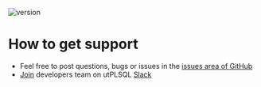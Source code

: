 ![version](https://img.shields.io/badge/version-v3.1.11.3475--develop-blue.svg)

# How to get support

- Feel free to post questions, bugs or issues in the [issues area of GitHub](https://github.com/utPLSQL/utPLSQL/issues)
- [Join](https://join.slack.com/t/utplsql/shared_invite/zt-d6zor80g-WWqAhbLWioJZUtLYeXetzA) developers team on utPLSQL [Slack](https://utplsql.slack.com/)
